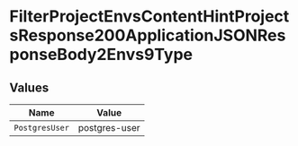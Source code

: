 # FilterProjectEnvsContentHintProjectsResponse200ApplicationJSONResponseBody2Envs9Type


## Values

| Name           | Value          |
| -------------- | -------------- |
| `PostgresUser` | postgres-user  |
